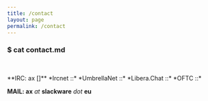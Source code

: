 ```yaml
---
title: /contact
layout: page
permalink: /contact
---
```

### $ cat contact.md
<p>&nbsp;</p>
**IRC: ax []** *Ircnet ::* 
               *UmbrellaNet ::* 
               *Libera.Chat ::* 
               *OFTC ::*

**MAIL: ax** *at* **slackware** *dot* **eu**
